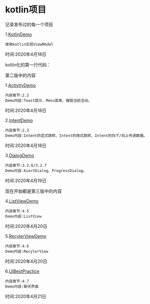 # kotlin项目
记录发布过的每一个项目

1.[KotlinDemo](https://github.com/yi-sheep/KotlinDemo)

    使用kotlin实现ViewModel

时间:2020年4月18日

kotlin化的第一行代码：

第二版中的内容

1.[ActivityDemo](https://github.com/yi-sheep/ActivityDemo)

    内容章节:2.2
    Demo内容:Toast提示、Menu菜单、摧毁当前活动。
时间:2020年4月18日

2.[IntentDemo](https://github.com/yi-sheep/IntentDemo)

    内容章节:2.3
    Demo内容:Intent的显式跳转、Intent的隐式跳转、Intent的向下/向上传递数据。
时间:2020年4月18日

3.[DialogDemo](https://github.com/yi-sheep/DialogDemo)

    内容章节:3.2.6/3.2.7
    Demo内容:AiertDialog、ProgressDialog。
时间:2020年4月19日

现在开始都是第三版中的内容

4.[ListViewDemo](https://github.com/yi-sheep/ListViewDemo)

    内容章节:4.5
    Demo内容:ListView
时间:2020年4月20日

5.[RecylerViewDemo](https://github.com/yi-sheep/RecyclerViewDemo)

    内容章节:4.6
    Demo内容:RecylerView
时间:2020年4月20日

6.[UIBestPractice](https://github.com/yi-sheep/UIBestPractice)

    内容章节:4.7
    Demo内容:聊天界面
时间:2020年4月21日

